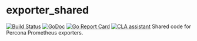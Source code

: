 # exporter_shared

[![Build Status](https://travis-ci.org/percona/exporter_shared.svg?branch=master)](https://travis-ci.org/percona/exporter_shared)
[![GoDoc](https://godoc.org/github.com/percona/exporter_shared?status.svg)](https://godoc.org/github.com/percona/exporter_shared)
[![Go Report Card](https://goreportcard.com/badge/github.com/percona/exporter_shared)](https://goreportcard.com/report/github.com/percona/exporter_shared)
[![CLA assistant](https://cla-assistant.percona.com/readme/badge/percona/exporter_shared)](https://cla-assistant.percona.com/percona/exporter_shared)
Shared code for Percona Prometheus exporters.
